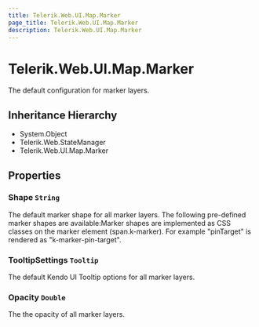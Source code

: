 ```yaml
---
title: Telerik.Web.UI.Map.Marker
page_title: Telerik.Web.UI.Map.Marker
description: Telerik.Web.UI.Map.Marker
---
```


# Telerik.Web.UI.Map.Marker

The default configuration for marker layers.

## Inheritance Hierarchy

* System.Object
* Telerik.Web.StateManager
* Telerik.Web.UI.Map.Marker

## Properties

###  Shape `String`

The default marker shape for all marker layers. The following pre-defined marker shapes are available:Marker shapes are implemented as CSS classes on the marker element (span.k-marker). For example "pinTarget" is rendered as "k-marker-pin-target".

###  TooltipSettings `Tooltip`

The default Kendo UI Tooltip options for all marker layers.

###  Opacity `Double`

The the opacity of all marker layers.

